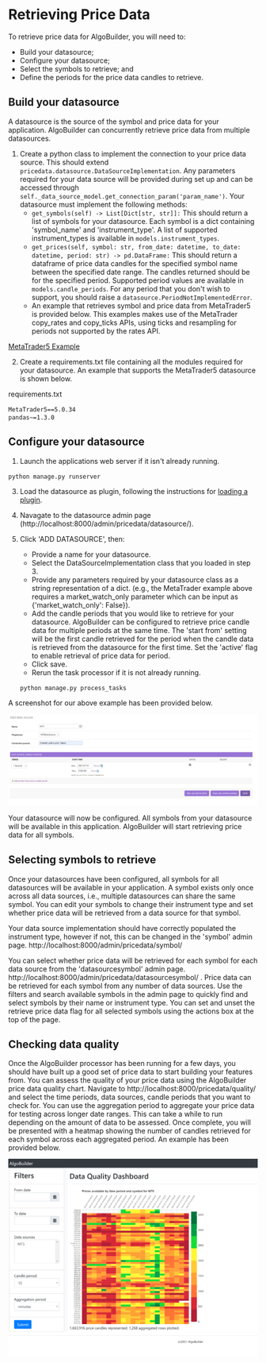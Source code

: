 # Retrieving Price Data
To retrieve price data for AlgoBuilder, you will need to:
* Build your datasource; 
* Configure your datasource;
* Select the symbols to retrieve; and
* Define the periods for the price data candles to retrieve.

## Build your datasource
A datasource is the source of the symbol and price data for your application. AlgoBuilder can concurrently retrieve price data from  multiple datasources.

1) Create a python class to implement the connection to your price data source. This should extend ```pricedata.datasource.DataSourceImplementation```. Any parameters required for your data source will be provided during set up and can be accessed through ```self._data_source_model.get_connection_param('param_name')```. Your datasource must implement the following methods:
   * ```get_symbols(self) -> List[Dict[str, str]]:``` This should return a list of symbols for your datasource. Each symbol is a dict containing 'symbol_name' and 'instrument_type'. A list of supported instrument_types is available in ```models.instrument_types```.
   * ```get_prices(self, symbol: str, from_date: datetime, to_date: datetime, period: str) -> pd.DataFrame:``` This should return a dataframe of price data candles for the specified symbol name between the specified date range. The candles returned should be for the specified period. Supported period values are available in ```models.candle_periods```. For any period that you don't wish to support, you should raise a ```datasource.PeriodNotImplementedError```. 
   *  An example that retrieves symbol and price data from MetaTrader5 is provided below. This examples makes use of the MetaTrader copy_rates and copy_ticks APIs, using ticks and resampling for periods not supported by the rates API.

[MetaTrader5 Example](README/examples/mt5datasource.py)


2) Create a requirements.txt file containing all the modules required for your datasource. An example that supports the MetaTrader5 datasource is shown below.

requirements.txt
```text
MetaTrader5==5.0.34
pandas~=1.3.0
```

## Configure your datasource
1) Launch the applications web server if it isn't already running.
```shell
python manage.py runserver
```

3) Load the datasource as plugin, following the instructions for [loading a plugin](../plugin/README.md).
   
   
4) Navagate to the datasource admin page (http://localhost:8000/admin/pricedata/datasource/).

5) Click 'ADD DATASOURCE', then:
   * Provide a name for your datasource.
   * Select the DataSourceImplementation class that you loaded in step 3.
   * Provide any parameters required by your datasource class as a string representation of a dict. (e.g., the MetaTrader example above requires a market_watch_only parameter which can be input as {'market_watch_only': False}).
   * Add the candle periods that you would like to retrieve for your datasource. AlgoBuilder can be configured to retrieve price candle data for multiple periods at the same time. The 'start from' setting will be the first candle retrieved for the period when the candle data is retrieved from the datasource for the first time. Set the 'active' flag to enable retrieval of price data for period.
   * Click save.
   * Rerun the task processor if it is not already running.
   ```shell
   python manage.py process_tasks
   ```
   
   
A screenshot for our above example has been provided below.
     
![Add datasource screenshot](README/images/screenshot_add_datasource.png)
    
Your datasource will now be configured. All symbols from your datasource will be available in this application. AlgoBuilder will start retrieving price data for all symbols.

## Selecting symbols to retrieve
Once your datasources have been configured, all symbols for all datasources will be available in your application. A symbol exists only once across all data sources, i.e., multiple datasources can share the same symbol. You can edit your symbols to change their instrument type and set whether price data will be retrieved from a data source for that symbol.

Your data source implementation should have correctly populated the instrument type, however if not, this can be changed in the 'symbol' admin page. http://localhost:8000/admin/pricedata/symbol/

You can select whether price data will be retrieved for each symbol for each data source from the 'datasourcesymbol' admin page. http://localhost:8000/admin/pricedata/datasourcesymbol/ . Price data can be retrieved for each symbol from any number of data sources. Use the filters and search available symbols in the admin page to quickly find and select symbols by their name or instrument type. You can set and unset the retrieve price data flag for all selected symbols using the actions box at the top of the page.

## Checking data quality
Once the AlgoBuilder processor has been running for a few days, you should have built up a good set of price data to start building your features from. You can assess the quality of your price data using the AlgoBuilder price data quality chart. Navigate to http://localhost:8000/pricedata/quality/ and select the time periods, data sources, candle periods that you want to check for. You can use the aggregation period to aggregate your price data for testing across longer date ranges. This can take a while to run depending on the amount of data to be assessed. Once complete, you will be presented with a heatmap showing the number of candles retrieved for each symbol across each aggregated period. An example has been provided below.

![Price data quality dashboard](README/images/screenshot_pricedata_quality.png)
